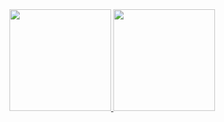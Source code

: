 <div align="left">
  <a href="https://github.com/jardeldyonisio">
  <img height="180em" src="https://github-readme-stats.vercel.app/api?username=LuisMilczarek&show_icons=true&theme=dark&include_all_commits=true&count_private=true" />
  <img height="180em" src="https://github-readme-stats.vercel.app/api/top-langs/?username=LuisMilczarek&layout=compact&langs_count=7&theme=dark"/>
</div>
